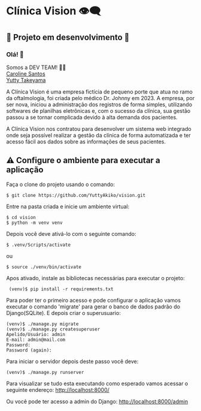 # Clínica Vision 👁️‍🗨️
## 📌 Projeto em desenvolvimento 🚧

### Olá! 👋

Somos a DEV TEAM! 👩‍💻
<br> [Caroline Santos](https://github.com/Caroline-Stos)
<br> [Yutty Takeyama](https://github.com/YuttyAkiko) 

A Clínica Vision é uma empresa fictícia de pequeno porte que atua no ramo da
oftalmologia, foi criada pelo médico Dr. Johnny em 2023.
A empresa, por ser nova, iniciou a administração dos registros de forma simples, utilizando
softwares de planilhas eletrônicas e, com o sucesso da clínica, sua gestão passou a se tornar
complicada devido à alta demanda dos pacientes.

A Clínica Vision nos contratou para desenvolver um sistema web integrado onde seja possível realizar a gestão da clínica de forma automatizada e ter acesso fácil aos dados sobre as informações de seus pacientes.

<!-- ## Protótipo de alta fidelidade
<img src="static/img/home_vision.png" width="400px"> -->

## ⚠️ Configure o ambiente para executar a aplicação
Faça o clone do projeto usando o comando:
```
$ git clone https://github.com/YuttyAkiko/vision.git
```


Entre na pasta criada e inicie um ambiente virtual:
```
$ cd vision
$ python -m venv venv
```
Depois você deve ativá-lo com o seguinte comando:
```
$ .venv/Scripts/activate
```
ou

```
$ source ./venv/bin/activate
```
Apos ativado, instale as bibliotecas necessárias para executar o projeto:
```
 (venv)$ pip install -r requirements.txt
```
Para poder ter o primeiro acesso e pode configurar o aplicação vamos executar o comando 
'migrate' para gerar o banco de dados padrão do Django(SQLite). E depois criar o superusuario:
```
(venv)$ ./manage.py migrate
(venv)$ ./manage.py createsuperuser
Apelido/Usuário: admin
E-mail: admin@mail.com
Password: 
Password (again):
```

Para iniciar o servidor depois deste passo você deve:
```
(venv)$ ./manage.py runserver
```


Para visualizar se tudo esta executando como esperado vamos acessar o seguinte endereço:
[http://localhost:8000/](http://localhost:8000/)

Ou você pode ter acesso a admin do Django:
[http://localhost:8000/admin](http://localhost:8000/admin)